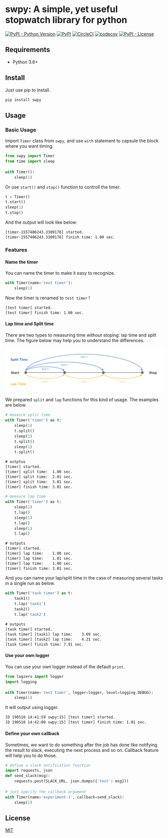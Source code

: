 # swpy: A simple, yet useful stopwatch library for python

[![PyPI - Python Version](https://img.shields.io/pypi/pyversions/swpy.svg?logo=python&logoColor=white&style=flat-square)](https://pypi.org/project/swpy/)
[![PyPI](https://img.shields.io/pypi/v/swpy.svg?style=flat-square)](https://pypi.org/project/swpy/)
[![CircleCI](https://img.shields.io/circleci/project/github/peinan/swpy.svg?logo=circleci&style=flat-square)](https://circleci.com/gh/peinan/swpy/tree/master)
[![codecov](https://img.shields.io/codecov/c/gh/peinan/swpy.svg?logo=codecov&style=flat-square)](https://codecov.io/gh/peinan/swpy)
[![PyPI - License](https://img.shields.io/pypi/l/swpy.svg?color=blue&style=flat-square)](https://github.com/peinan/swpy/blob/master/LICENSE)

## Requirements

- Python 3.6+

## Install

Just use pip to install.

```bash
pip install swpy
```

## Usage

### Basic Usage

Import `Timer` class from `swpy`, and use `with` statement to capsule the block where you want timing.

```python
from swpy import Timer
from time import sleep

with Timer():
    sleep(1)
```

Or use `start()` and `stop()` function to controll the timer.

```python
t = Timer()
t.start()
sleep(1)
t.stop()
```

And the output will look like below:

```
[timer-1557406243.3309178] started.
[timer-1557406243.3309178] finish time: 1.00 sec.
```

### Features

#### Name the timer

You can name the timer to make it easy to recognize.

```python
with Timer(name='test timer'):
    sleep(1)
```

Now the timer is renamed to `test timer` !

```
[test timer] started.
[test timer] finish time: 1.00 sec.
```

#### Lap time and Split time

There are two types to measuring time without stoping: lap time and split time. The figure below may help you to understand the differences.

![split_lap_time](https://github.com/peinan/swpy/blob/master/imgs/split_lap_time.png)

We prepared `split` and `lap` functions for this kind of usage. The examples are below.

```python
# measure split time
with Timer('timer') as t:
    sleep(1)
    t.split()
    sleep(1)
    t.split()
    sleep(1)
    t.split()
```

```
# outptus
[timer] started.
[timer] split time:  1.00 sec.
[timer] split time:  2.01 sec.
[timer] split time:  3.01 sec.
[timer] finish time: 3.01 sec.
```

```python
# measure lap time
with Timer('timer') as t:
    sleep(1)
    t.lap()
    sleep(1)
    t.lap()
    sleep(1)
    t.lap()
```

```
# outputs
[timer] started.
[timer] lap time:    1.00 sec.
[timer] lap time:    1.01 sec.
[timer] lap time:    1.00 sec.
[timer] finish time: 3.01 sec.
```

And you can name your lap/split time in the case of measuring several tasks in a single run as below.

```python
with Timer('task timer') as t:
    task1()
    t.lap('task1')
    task2()
    t.lap('task2')
```

```
# outputs
[task timer] started.
[task timer] [task1] lap time:    3.69 sec.
[task timer] [task2] lap time:    4.21 sec.
[task timer] finish time: 7.91 sec.
```

#### Use your own logger

You can use your own logger instead of the default `print`.

```python
from logzero import logger
import logging

with Timer(name='test timer', logger=logger, level=logging.DEBUG):
    sleep(1)
```

It will output using logger.

```
[D 190510 14:41:59 swpy:15] [test timer] started.
[D 190510 14:42:00 swpy:15] [test timer] finish time: 1.01 sec.
```

#### Define your own callback

Sometimes, we want to do something after the job has done like notifying the result to slack, executing the next process and so on. Callback feature will help you to do those.

```python
# define a slack notification function
import requests, json
def send_slack(msg):
    requests.post(SLACK_URL, json.dumps({'text': msg}))

# just specify the callback argument
with Timer(name='experiment-1', callback=send_slack):
    sleep(1)
```

## License

[MIT](https://github.com/peinan/swpy/blob/master/LICENSE)
